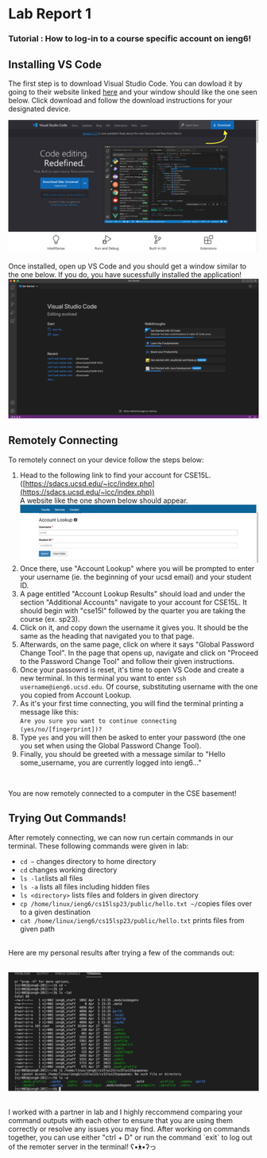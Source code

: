 # Lab Report 1 <br>

### Tutorial : How to log-in to a course specific account on ieng6! <br>

## Installing VS Code <br>
The first step is to download Visual Studio Code. You can dowload it by going to their website linked [here](https://code.visualstudio.com/) and your window should like the one seen below. Click download and follow the download instructions for your designated device.  <br>

![Image](VSCodedowload.png) <br>

Once installed, open up VS Code and you should get a window similar to the one below. If you do, you have sucessfully installed the application! <br>
![Image](oncedowloaded.png) <br> 

## Remotely Connecting <br>
To remotely connect on your device follow the steps below: <br>
1. Head to the following link to find your account for CSE15L. ([https://sdacs.ucsd.edu/~icc/index.php](https://sdacs.ucsd.edu/~icc/index.php)) <br> 
A website like the one shown below should appear.<br>
![Image](acclkupsc.png) 
2. Once there, use "Account Lookup" where you will be prompted to enter your username (ie. the beginning of your ucsd email) and your student ID.
3. A page entitled "Account Lookup Results" should load and under the section "Additional Accounts" navigate to your account for CSE15L. It should 
begin with "cse15l" followed by the quarter you are taking the course (ex. sp23). 
4. Click on it, and copy down the username it gives you. It should be the same as the heading that navigated you to that page. 
5. Afterwards, on the same page, click on where it says "Global Password Change Tool". In the page that opens up, navigate and click on "Proceed to the Password Change Tool" and follow their given instructions. 
6. Once your passowrd is reset, it's time to open VS Code and create a new terminal. In this terminal you want to enter `ssh username@ieng6.ucsd.edu`. Of course, substituting username with the one you copied from Account Lookup.
6. As it's your first time connecting, you will find the terminal printing a message like this: <br> `Are you sure you want to continue connecting (yes/no/[fingerprint])?`
7. Type `yes` and you will then be asked to enter your password (the one you set when using the Global Password Change Tool).
8. Finally, you should be greeted with a message similar to "Hello some_username, you are currently logged into ieng6..." 
<br>

You are now remotely connected to a computer in the CSE basement!<br>

## Trying Out Commands!<br>
After remotely connecting, we can now run certain commands in our terminal. These following commands were given in lab: <br>
* `cd ~` changes directory to home directory
* `cd` changes working directory
* `ls -lat`lists all files  
* `ls -a` lists all files including hidden files
* `ls <directory>` lists files and folders in given directory
* `cp /home/linux/ieng6/cs15lsp23/public/hello.txt ~/`copies files over to a given destination
* `cat /home/linux/ieng6/cs15lsp23/public/hello.txt` prints files from given path
<br>
Here are my personal results after trying a few of the commands out:
<br>
<br>

![Image](tryingcommands.png)

<br>
I worked with a partner in lab and I highly reccommend comparing your command outputs with each other to ensure that you are using them correctly or 
resolve any issues you may find. After working on commands together, you can use either "ctrl + D" or run the command `exit` to log out of the remoter server in the terminal! ʕ•́ᴥ•̀ʔっ



